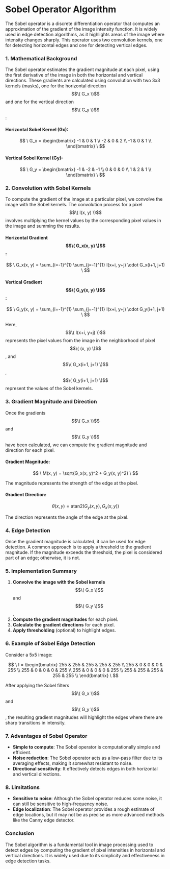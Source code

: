 # Sobel Operator Algorithm

The Sobel operator is a discrete differentiation operator that computes an approximation of the gradient of the image intensity function. It is widely used in edge detection algorithms, as it highlights areas of the image where intensity changes sharply. This operator uses two convolution kernels, one for detecting horizontal edges and one for detecting vertical edges.

### 1. Mathematical Background

The Sobel operator estimates the gradient magnitude at each pixel, using the first derivative of the image in both the horizontal and vertical directions. These gradients are calculated using convolution with two 3x3 kernels (masks), one for the horizontal direction $$\( G_x \)$$ and one for the vertical direction $$\( G_y \)$$:

#### Horizontal Sobel Kernel (Gx):
$$
\
G_x =
\begin{bmatrix}
-1 & 0 & 1 \\
-2 & 0 & 2 \\
-1 & 0 & 1 \\
\end{bmatrix}
\
$$

#### Vertical Sobel Kernel (Gy):
$$
\
G_y =
\begin{bmatrix}
-1 & -2 & -1 \\
 0 &  0 &  0 \\
 1 &  2 &  1 \\
\end{bmatrix}
\
$$

### 2. Convolution with Sobel Kernels

To compute the gradient of the image at a particular pixel, we convolve the image with the Sobel kernels. The convolution process for a pixel $$\( I(x, y) \)$$ involves multiplying the kernel values by the corresponding pixel values in the image and summing the results.

#### Horizontal Gradient $$\( G_x(x, y) \)$$:
$$
\
G_x(x, y) = \sum_{i=-1}^{1} \sum_{j=-1}^{1} I(x+i, y+j) \cdot G_x(i+1, j+1)
\
$$

#### Vertical Gradient $$\( G_y(x, y) \)$$:
$$
\
G_y(x, y) = \sum_{i=-1}^{1} \sum_{j=-1}^{1} I(x+i, y+j) \cdot G_y(i+1, j+1)
\
$$

Here, $$\( I(x+i, y+j) \)$$ represents the pixel values from the image in the neighborhood of pixel $$\( (x, y) \)$$, and $$\( G_x(i+1, j+1) \)$$, $$\( G_y(i+1, j+1) \)$$ represent the values of the Sobel kernels.

### 3. Gradient Magnitude and Direction

Once the gradients $$\( G_x \)$$ and $$\( G_y \)$$ have been calculated, we can compute the gradient magnitude and direction for each pixel.

#### Gradient Magnitude:

$$
\
M(x, y) = \sqrt{G_x(x, y)^2 + G_y(x, y)^2}
\
$$

The magnitude represents the strength of the edge at the pixel.

#### Gradient Direction:

$$
\
\theta(x, y) = \text{atan2}(G_y(x, y), G_x(x, y))
\
$$

The direction represents the angle of the edge at the pixel.

### 4. Edge Detection

Once the gradient magnitude is calculated, it can be used for edge detection. A common approach is to apply a threshold to the gradient magnitude. If the magnitude exceeds the threshold, the pixel is considered part of an edge; otherwise, it is not.

### 5. Implementation Summary

1. **Convolve the image with the Sobel kernels** $$\( G_x \)$$ and $$\( G_y \)$$.
2. **Compute the gradient magnitudes** for each pixel.
3. **Calculate the gradient directions** for each pixel.
4. **Apply thresholding** (optional) to highlight edges.

### 6. Example of Sobel Edge Detection

Consider a 5x5 image:

$$
\
I =
\begin{bmatrix}
255 & 255 & 255 & 255 & 255 \\
255 & 0 & 0 & 0 & 255 \\
255 & 0 & 0 & 0 & 255 \\
255 & 0 & 0 & 0 & 255 \\
255 & 255 & 255 & 255 & 255 \\
\end{bmatrix}
\
$$

After applying the Sobel filters $$\( G_x \)$$ and $$\( G_y \)$$, the resulting gradient magnitudes will highlight the edges where there are sharp transitions in intensity.

### 7. Advantages of Sobel Operator

- **Simple to compute**: The Sobel operator is computationally simple and efficient.
- **Noise reduction**: The Sobel operator acts as a low-pass filter due to its averaging effects, making it somewhat resistant to noise.
- **Directional sensitivity**: It effectively detects edges in both horizontal and vertical directions.

### 8. Limitations

- **Sensitive to noise**: Although the Sobel operator reduces some noise, it can still be sensitive to high-frequency noise.
- **Edge localization**: The Sobel operator provides a rough estimate of edge locations, but it may not be as precise as more advanced methods like the Canny edge detector.

### Conclusion

The Sobel algorithm is a fundamental tool in image processing used to detect edges by computing the gradient of pixel intensities in horizontal and vertical directions. It is widely used due to its simplicity and effectiveness in edge detection tasks.

